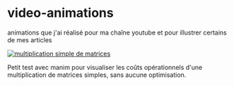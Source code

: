 # video-animations
animations que j'ai réalisé pour ma chaîne youtube et pour illustrer certains de mes articles

[![multiplication simple de matrices ](https://i.ytimg.com/vi/__0Cj7200U0/hqdefault.jpg)](https://github.com/xigh/video-animations/tree/main/0001-matmul-naive)

Petit test avec manim pour visualiser les coûts opérationnels d'une multiplication de matrices simples, sans aucune optimisation.
